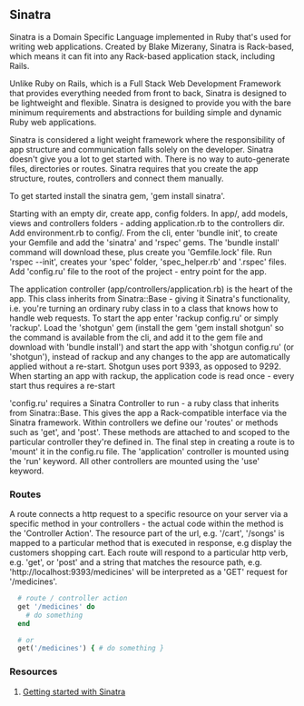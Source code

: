 ## Sinatra

Sinatra is a Domain Specific Language implemented in Ruby that's used for writing web applications. Created by Blake Mizerany, Sinatra is Rack-based, which means it can fit into any Rack-based application stack, including Rails.

Unlike Ruby on Rails, which is a Full Stack Web Development Framework that provides everything needed from front to back, Sinatra is designed to be lightweight and flexible. Sinatra is designed to provide you with the bare minimum requirements and abstractions for building simple and dynamic Ruby web applications.

Sinatra is considered a light weight framework where the responsibility of app structure and communication falls solely on the developer. Sinatra doesn't give you a lot to get started with. There is no way to auto-generate files, directories or routes. Sinatra requires that you create the app structure, routes, controllers and connect them manually.

To get started install the sinatra gem, 'gem install sinatra'.

Starting with an empty dir, create app, config folders. In app/, add models, views and controllers folders - adding application.rb to the controllers dir. Add environment.rb to config/. From the cli, enter 'bundle init', to create your Gemfile and add the 'sinatra' and 'rspec' gems. The 'bundle install' command will download these, plus create you 'Gemfile.lock' file. Run 'rspec --init', creates your 'spec' folder, 'spec_helper.rb' and '.rspec' files. Add 'config.ru' file to the root of the project - entry point for the app.

The application controller (app/controllers/application.rb) is the heart of the app. This class inherits from Sinatra::Base - giving it Sinatra's functionality, i.e. you're turning an ordinary ruby class in to a class that knows how to handle web requests. To start the app enter 'rackup config.ru'  or simply 'rackup'. Load the 'shotgun' gem (install the gem 'gem install shotgun' so the command is available from the cli, and add it to the gem file and download with 'bundle install') and start the app with 'shotgun config.ru' (or 'shotgun'), instead of rackup and any changes to the app are automatically applied without a re-start. Shotgun uses port 9393, as opposed to 9292. When starting an app with rackup, the application code is read once - every start thus requires a re-start

'config.ru' requires a Sinatra Controller to run - a ruby class that inherits from Sinatra::Base. This gives the app a Rack-compatible interface via the Sinatra framework. Within controllers we define our 'routes' or methods such as 'get', and 'post'. These methods are attached to and scoped to the particular controller they're defined in. The final step in creating a route is to 'mount' it in the config.ru file. The 'application' controller is mounted using the 'run' keyword. All other controllers are mounted using the 'use' keyword.


### Routes

A route connects a http request to a specific resource on your server via a specific method in your controllers - the actual code within the method is the 'Controller Action'. The resource part of the url, e.g. '/cart', '/songs' is mapped to a particular method that is executed in response, e.g display the customers shopping cart. Each route will respond to a particular http verb, e.g. 'get', or 'post' and a string that matches the resource path, e.g. 'http://localhost:9393/medicines' will be interpreted as a 'GET' request for '/medicines'.

```ruby
  # route / controller action
  get '/medicines' do
    # do something
  end

  # or
  get('/medicines') { # do something }
```


### Resources

1. [Getting started with Sinatra](http://www.sinatrarb.com/intro.html)

